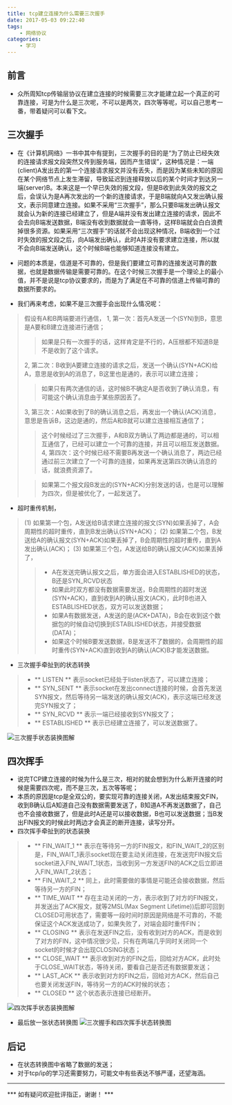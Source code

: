 ```yaml
---
title: tcp建立连接为什么需要三次握手
date: 2017-05-03 09:22:40
tags:
    - 网络协议
categories:
    - 学习
---
```

## 前言
* 众所周知tcp传输层协议在建立连接的时候需要三次才能建立起一个真正的可靠连接，可是为什么是三次呢，不可以是两次，四次等等呢，可以自己思考一番，带着疑问可以看下文。

## 三次握手
* 在《计算机网络》一书中其中有提到，三次握手的目的是“为了防止已经失效的连接请求报文段突然又传到服务端，因而产生错误”，这种情况是：一端(client)A发出去的第一个连接请求报文并没有丢失，而是因为某些未知的原因在某个网络节点上发生滞留，导致延迟到连接释放以后的某个时间才到达另一端(server)B。本来这是一个早已失效的报文段，但是B收到此失效的报文之后，会误认为是A再次发出的一个新的连接请求，于是B端就向A又发出确认报文，表示同意建立连接。如果不采用“三次握手”，那么只要B端发出确认报文就会认为新的连接已经建立了，但是A端并没有发出建立连接的请求，因此不会去向B端发送数据，B端没有收到数据就会一直等待，这样B端就会白白浪费掉很多资源。如果采用“三次握手”的话就不会出现这种情况，B端收到一个过时失效的报文段之后，向A端发出确认，此时A并没有要求建立连接，所以就不会向B端发送确认，这个时候B端也能够知道连接没有建立。

<!-- more -->

* 问题的本质是，信道是不可靠的，但是我们要建立可靠的连接发送可靠的数据，也就是数据传输是需要可靠的。在这个时候三次握手是一个理论上的最小值，并不是说是tcp协议要求的，而是为了满足在不可靠的信道上传输可靠的数据所要求的。

* 我们再来考虑，如果不是三次握手会出现什么情况呢：
> 假设有A和B两端要进行通信，
> 1, 第一次：首先A发送一个(SYN)到B，意思是A要和B建立连接进行通信；
> > 如果是只有一次握手的话，这样肯定是不行的，A压根都不知道B是不是收到了这个请求。
>
> 2, 第二次：B收到A要建立连接的请求之后，发送一个确认(SYN+ACK)给A，意思是收到A的消息了，B这里也是通的，表示可以建立连接；
> > 如果只有两次通信的话，这时候B不确定A是否收到了确认消息，有可能这个确认消息由于某些原因丢了。
>
> 3, 第三次：A如果收到了B的确认消息之后，再发出一个确认(ACK)消息，意思是告诉B，这边是通的，然后A和B就可以建立连接相互通信了；
> > 这个时候经过了三次握手，A和B双方确认了两边都是通的，可以相互通信了，已经可以建立一个可靠的连接，并且可以相互发送数据。
> 4, 第四次：这个时候已经不需要B再发送一个确认消息了，两边已经通过前三次建立了一个可靠的连接，如果再发送第四次确认消息的话，就浪费资源了。
>
> > 如果第二个报文段B发出的(SYN+ACK)分别发送的话，也是可以理解为四次，但是被优化了，一起发送了。

* 超时重传机制，
> (1) 如果第一个包，A发送给B请求建立连接的报文(SYN)如果丢掉了，A会周期性的超时重传，直到B发出确认(SYN+ACK)；
> (2) 如果第二个包，B发送给A的确认报文(SYN+ACK)如果丢掉了，B会周期性的超时重传，直到A发出确认(ACK)；
> (3) 如果第三个包，A发送给B的确认报文(ACK)如果丢掉了，
> > * A在发送完确认报文之后，单方面会进入ESTABLISHED的状态，B还是SYN_RCVD状态
> > * 如果此时双方都没有数据需要发送，B会周期性的超时发送(SYN+ACK)，直到收到A的确认报文(ACK)，此时B也进入ESTABLISHED状态，双方可以发送数据；
> > * 如果A有数据发送，A发送的是(ACK+DATA)，B会在收到这个数据包的时候自动切换到ESTABLISHED状态，并接受数据(DATA)；
> > * 如果这个时候B要发送数据，B是发送不了数据的，会周期性的超时重传(SYN+ACK)直到收到A的确认(ACK)B才能发送数据。

* 三次握手牵扯到的状态转换
> * ** LISTEN ** 表示socket已经处于listen状态了，可以建立连接；
> * ** SYN_SENT ** 表示socket在发出connect连接的时候，会首先发送SYN报文，然后等待另一端发送的确认报文(ACK)，表示这端已经发送完SYN报文了；
> * ** SYN_RCVD ** 表示一端已经接收到SYN报文了；
> * ** ESTABLISHED ** 表示已经建立连接了，可以发送数据了。

![三次握手状态装换图解](http://onl0zwdvm.bkt.clouddn.com/tcp/tcp-syn-ack.png!blog)

## 四次挥手
* 说完TCP建立连接的时候为什么是三次，相对的就会想到为什么断开连接的时候是需要四次呢，而不是三次，五次等等呢；
* 本质的原因是tcp是全双公的，要实现可靠的连接关闭，A发出结束报文FIN，收到B确认后A知道自己没有数据需要发送了，B知道A不再发送数据了，自己也不会接收数据了，但是此时A还是可以接收数据，B也可以发送数据；当B发出FIN报文的时候此时两边才会真正的断开连接，读写分开。
* 四次挥手牵扯到的状态装换
> * ** FIN_WAIT_1 ** 表示在等待另一方的FIN报文，和FIN_WAIT_2的区别是，FIN_WAIT_1表示socket现在要主动关闭连接，在发送完FIN报文后socket进入FIN_WAIT_1状态，当收到另一方发送FIN的ACK之后立即进入FIN_WAIT_2状态；
> * ** FIN_WAIT_2 ** 同上，此时需要做的事情是可能还会接收数据，然后等待另一方的FIN；
> * ** TIME_WAIT ** 存在主动关闭的一方，表示收到了对方的FIN报文，并发送出了ACK报文，就等2MSL(Max Segment Lifetime))后即可回到CLOSED可用状态了，需要等一段时间时原因是网络是不可靠的，不能保证这个ACK发送成功了，如果失败了，对端会超时重传FIN；
> * ** CLOSING ** 表示在发送FIN之后，没有收到对方的ACK，而是收到了对方的FIN，这中情况很少见，只有在两端几乎同时关闭同一个socket的时候才会出现CLOSING状态；
> * ** CLOSE_WAIT ** 表示收到对方的FIN之后，回给对方ACK，此时处于CLOSE_WAIT状态，等待关闭，要看自己是否还有数据要发送；
> * ** LAST_ACK ** 表示收到对方的FIN之后，回给对方ACK，然后自己也要关闭发送FIN，等待另一方的ACK时候的状态；
> * ** CLOSED ** 这个状态表示连接已经断开。

![四次挥手状态装换图解](http://onl0zwdvm.bkt.clouddn.com/tcp/tcp-fin-ack.png!blog)

* 最后放一张状态转换图
![三次握手和四次挥手状态转换图](http://onl0zwdvm.bkt.clouddn.com/tcp/tcp-syn-fin-ack.png!blog)

## 后记
* 在状态转换图中省略了数据的发送；
* 对于tcp/ip的学习还需要努力，可能文中有些表达不够严谨，还望海涵。

---

*** 如有疑问欢迎批评指正，谢谢！ ***
